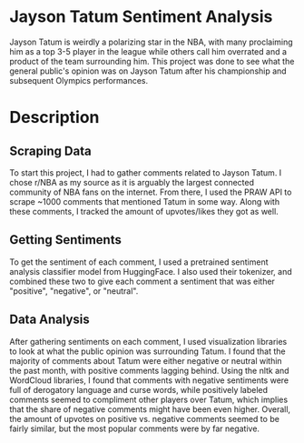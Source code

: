 # Jayson Tatum Sentiment Analysis
Jayson Tatum is weirdly a polarizing star in the NBA, with many proclaiming him as a top 3-5 player in the league while others call him overrated and a product of the team surrounding him. This project was done to see what the general public's opinion was on Jayson Tatum after his championship and subsequent Olympics performances.

# Description

## Scraping Data
To start this project, I had to gather comments related to Jayson Tatum. I chose r/NBA as my source as it is arguably the largest connected community of NBA fans on the internet. From there, I used the PRAW API to scrape ~1000 comments that mentioned Tatum in some way. Along with these comments, I tracked the amount of upvotes/likes they got as well.

## Getting Sentiments
To get the sentiment of each comment, I used a pretrained sentiment analysis classifier model from HuggingFace. I also used their tokenizer, and combined these two to give each comment a sentiment that was either "positive", "negative", or "neutral".

## Data Analysis
After gathering sentiments on each comment, I used visualization libraries to look at what the public opinion was surrounding Tatum. I found that the majority of comments about Tatum were either negative or neutral within the past month, with positive comments lagging behind. Using the nltk and WordCloud libraries, I found that comments with negative sentiments were full of derogatory language and curse words, while positively labeled comments seemed to compliment other players over Tatum, which implies that the share of negative comments might have been even higher. Overall, the amount of upvotes on positive vs. negative comments seemed to be fairly similar, but the most popular comments were by far negative.
